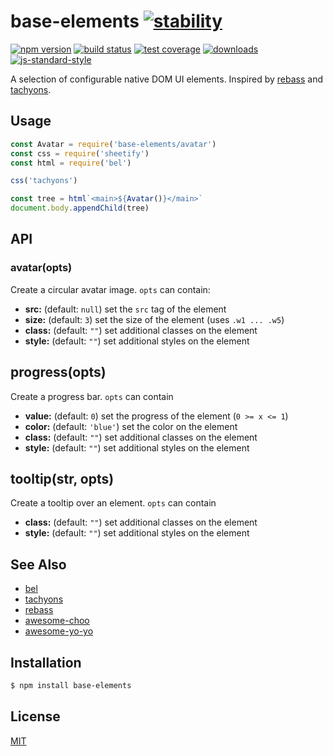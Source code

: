 # base-elements [![stability][0]][1]
[![npm version][2]][3] [![build status][4]][5] [![test coverage][6]][7]
[![downloads][8]][9] [![js-standard-style][10]][11]

A selection of configurable native DOM UI elements. Inspired by
[rebass](https://rebass-beta.now.sh) and
[tachyons](https://github.com/mrmrs/tachyons).

## Usage
```js
const Avatar = require('base-elements/avatar')
const css = require('sheetify')
const html = require('bel')

css('tachyons')

const tree = html`<main>${Avatar()}</main>`
document.body.appendChild(tree)
```

## API
### avatar(opts)
Create a circular avatar image. `opts` can contain:
- __src:__ (default: `null`) set the `src` tag of the element
- __size:__ (default: `3`) set the size of the element (uses `.w1 ... .w5`)
- __class:__ (default: `""`) set additional classes on the element
- __style:__ (default: `""`) set additional styles on the element

## progress(opts)
Create a progress bar. `opts` can contain
- __value:__ (default: `0`) set the progress of the element (`0 >= x <= 1`)
- __color:__ (default: `'blue'`) set the color on the element
- __class:__ (default: `""`) set additional classes on the element
- __style:__ (default: `""`) set additional styles on the element

## tooltip(str, opts)
Create a tooltip over an element. `opts` can contain
- __class:__ (default: `""`) set additional classes on the element
- __style:__ (default: `""`) set additional styles on the element

## See Also
- [bel](https://github.com/shama/bel)
- [tachyons](https://github.com/mrmrs/tachyons)
- [rebass](https://rebass-beta.now.sh)
- [awesome-choo](https://github.com/yerkopalma/awesome-choo)
- [awesome-yo-yo](https://github.com/sethvincent/awesome-yo-yo)

## Installation
```sh
$ npm install base-elements
```

## License
[MIT](https://tldrlegal.com/license/mit-license)

[0]: https://img.shields.io/badge/stability-experimental-orange.svg?style=flat-square
[1]: https://nodejs.org/api/documentation.html#documentation_stability_index
[2]: https://img.shields.io/npm/v/base-elements.svg?style=flat-square
[3]: https://npmjs.org/package/base-elements
[4]: https://img.shields.io/travis/yoshuawuyts/base-elements/master.svg?style=flat-square
[5]: https://travis-ci.org/yoshuawuyts/base-elements
[6]: https://img.shields.io/codecov/c/github/yoshuawuyts/base-elements/master.svg?style=flat-square
[7]: https://codecov.io/github/yoshuawuyts/base-elements
[8]: http://img.shields.io/npm/dm/base-elements.svg?style=flat-square
[9]: https://npmjs.org/package/base-elements
[10]: https://img.shields.io/badge/code%20style-standard-brightgreen.svg?style=flat-square
[11]: https://github.com/feross/standard
